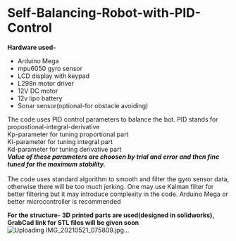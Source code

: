 # Self-Balancing-Robot-with-PID-Control
**Hardware used-**<br>

- Arduino Mega<br>
- mpu6050 gyro sensor<br>
- LCD display with keypad<br>
- L298n motor driver<br>
- 12V DC motor<br>
- 12v lipo battery<br>
- Sonar sensor(optional-for obstacle avoiding)<br>

The code uses PID control parameters to balance the bot. PID stands for propostional-integral-derivative<br>
Kp-parameter for tuning proportional part<br>
Ki-parameter for tuning integral part<br>
Kd-parameter for tuning derivative part<br>
***Value of these parameters are choosen by trial and error and then fine tuned for the maximum stability.***
<br><br>
The code uses standard algorithm to smooth and filter the gyro sensor data, otherwise there will be too much jerking. One may use Kalman filter for better filtering but it may introduce complexity in the code. Arduino Mega or better microcontroller is recommended

**For the structure- 3D printed parts are used(designed in solidworks), GrabCad link for STL files will be given soon**
![Uploading IMG_20210521_075809.jpg…]()
